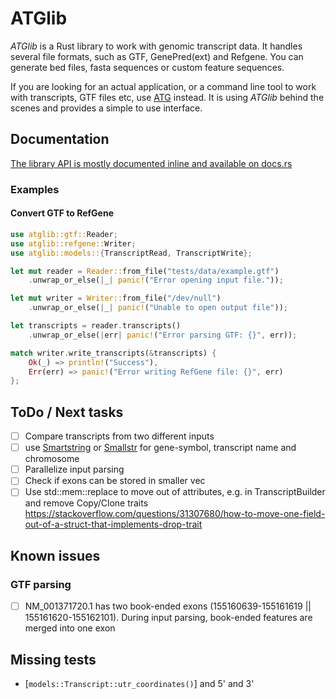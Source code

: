 # ATGlib

_ATGlib_ is a Rust library to work with genomic transcript data. It handles several file formats, such as GTF, GenePred(ext) and Refgene. You can generate bed files, fasta sequences or custom feature sequences.

If you are looking for an actual application, or a command line tool to work with transcripts, GTF files etc, use [ATG](https://crates.io/crates/atg) instead. It is using _ATGlib_ behind the scenes and provides a simple to use interface.


## Documentation
[The library API is mostly documented inline and available on docs.rs](https://docs.rs/atglib)

### Examples

#### Convert GTF to RefGene
```rust
use atglib::gtf::Reader;
use atglib::refgene::Writer;
use atglib::models::{TranscriptRead, TranscriptWrite};

let mut reader = Reader::from_file("tests/data/example.gtf")
    .unwrap_or_else(|_| panic!("Error opening input file."));

let mut writer = Writer::from_file("/dev/null")
    .unwrap_or_else(|_| panic!("Unable to open output file"));

let transcripts = reader.transcripts()
    .unwrap_or_else(|err| panic!("Error parsing GTF: {}", err));

match writer.write_transcripts(&transcripts) {
    Ok(_) => println!("Success"),
    Err(err) => panic!("Error writing RefGene file: {}", err)
};
```


## ToDo / Next tasks
- [ ] Compare transcripts from two different inputs
- [ ] use [Smartstring](https://crates.io/crates/smartstring) or [Smallstr](https://crates.io/crates/smallstr) for gene-symbol, transcript name and chromosome
- [ ] Parallelize input parsing
- [ ] Check if exons can be stored in smaller vec
- [ ] Use std::mem::replace to move out of attributes, e.g. in TranscriptBuilder and remove Copy/Clone traits <https://stackoverflow.com/questions/31307680/how-to-move-one-field-out-of-a-struct-that-implements-drop-trait>

## Known issues
### GTF parsing
- [ ] NM_001371720.1 has two book-ended exons (155160639-155161619 || 155161620-155162101). During input parsing, book-ended features are merged into one exon


## Missing tests
- [`models::Transcript::utr_coordinates()`] and 5' and 3'